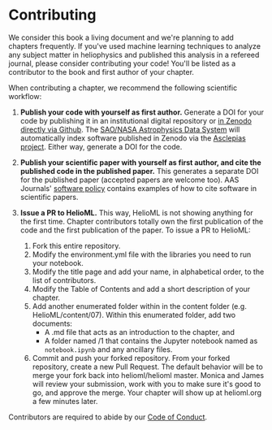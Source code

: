 # Contributing

We consider this book a living document and we're planning to add chapters frequently. If you've used machine learning techniques to analyze any subject matter in heliophysics and published this analysis in a refereed journal, please consider contributing your code! You'll be listed as a contributor to the book and first author of your chapter. 

When contributing a chapter, we recommend the following scientific workflow:

1. **Publish your code with yourself as first author.** Generate a DOI for your code by publishing it in an institutional digital repository or [in Zenodo directly via Github](https://guides.github.com/activities/citable-code/). The [SAO/NASA Astrophysics Data System](http://adsabs.harvard.edu/) will automatically index software published in Zenodo via the [Asclepias project](https://github.com/asclepias). Either way, generate a DOI for the code. 

2. **Publish your scientific paper with yourself as first author, and cite the published code in the published paper.** This generates a separate DOI for the published paper (accepted papers are welcome too). AAS Journals' [software policy](https://journals.aas.org/policy-statement-on-software/) contains examples of how to cite software in scientific papers.

3. **Issue a PR to HelioML.** This way, HelioML is not showing anything for the first time. Chapter contributors totally own the first publication of the code and the first publication of the paper. To issue a PR to HelioML:

   1. Fork this entire repository.
   2. Modify the environment.yml file with the libraries you need to run your notebook.
   3. Modify the title page and add your name, in alphabetical order, to the list of contributors.
   4. Modify the Table of Contents and add a short description of your chapter.
   5. Add another enumerated folder within in the content folder (e.g. HelioML/content/07). Within this enumerated folder, add two documents: 
       * A .md file that acts as an introduction to the chapter, and
       * A folder named /1 that contains the Jupyter notebook named as `notebook.ipynb` and any ancillary files.
   6. Commit and push your forked repository. From your forked repository, create a new Pull Request. The default behavior will be to merge your fork back into helioml/helioml master. Monica and James will review your submission, work with you to make sure it's good to go, and approve the merge. Your chapter will show up at helioml.org a few minutes later. 

Contributors are required to abide by our [Code of Conduct](https://github.com/HelioML/HelioML/blob/master/CODE_OF_CONDUCT.md).
